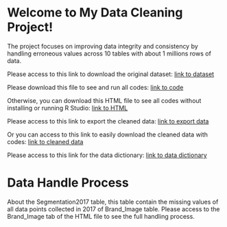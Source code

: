 # Welcome to My Data Cleaning Project!

The project focuses on improving data integrity and consistency by handling erroneous values across 10 tables with about 1 millions rows of data. 

Please access to this link to download the original dataset: [link to dataset](https://drive.google.com/drive/folders/1HfRC42kr8Wm4EScSIQYDAlpSComlt-4I?usp=sharing)

Please download this file to see and run all codes: [link to code](https://github.com/Truong2003-tqd/Highlands-Customer-Survey---Data-Cleaning/blob/189832bd0fbae48c9e3234e91eeeca935c36f571/Data%20Exploratory.Rmd)

Otherwise, you can download this HTML file to see all codes without installing or running R Studio: [link to HTML](https://github.com/Truong2003-tqd/Highlands-Customer-Survey---Data-Cleaning/blob/189832bd0fbae48c9e3234e91eeeca935c36f571/Data-Exploratory.html)

Please access to this link to export the cleaned data: [link to export data](https://github.com/Truong2003-tqd/Highlands-Customer-Survey---Data-Cleaning/blob/189832bd0fbae48c9e3234e91eeeca935c36f571/Export%20File%20Script.R)

Or you can access to this link to easily download the cleaned data with codes: [link to cleaned data](https://drive.google.com/drive/folders/1suK-8B4jFmJnRhErL6lx8rCHSsOG8sqZ?usp=sharing)

Please access to this link for the data dictionary: [link to data dictionary](https://docs.google.com/spreadsheets/d/1f_W_-eKR35m1mI1E31a0mWKvDkdBPRzd0cyP_I8qeXA/edit?usp=sharing)

# Data Handle Process

About the Segmentation2017 table, this table contain the missing values of all data points collected in 2017 of Brand_Image table. Please access to the Brand_Image tab of the HTML file to see the full handling process. 
